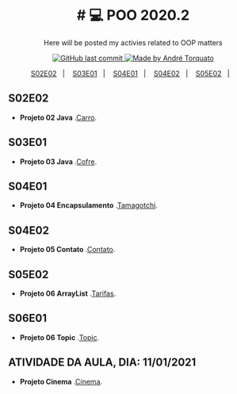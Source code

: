 <h1 align="center">
# 💻 POO 2020.2
</h1>

<p align="center">Here will be posted my activies related to OOP matters</p>
<p align="center">
  <a href="https://github.com/AndreTorquato/poo_2020_2/commits/main">
    <img alt="GitHub last commit" src="https://img.shields.io/github/last-commit/AndreTorquato/poo_2020_2">
  </a>
    <a href="https://www.linkedin.com/in/andretorquatoo/">
    <img alt="Made by André Torquato" src="https://img.shields.io/badge/made%20by-AndreTorquato-%2304D361">
  </a>

</p>
<p align="center">
  <a href="#S02E02---Java-Exercicio">S02E02</a>&nbsp;&nbsp;&nbsp;|&nbsp;&nbsp;&nbsp;
  <a href="#S03E01---Java-Exercicio">S03E01</a>&nbsp;&nbsp;&nbsp;|&nbsp;&nbsp;&nbsp;
  <a href="#S04E01---Java-Exercicio">S04E01</a>&nbsp;&nbsp;&nbsp;|&nbsp;&nbsp;&nbsp;
  <a href="#S04E02---Java-Exercicio">S04E02</a>&nbsp;&nbsp;&nbsp;|&nbsp;&nbsp;&nbsp;
  <a href="#S05E02---Java-Exercicio">S05E02</a>&nbsp;&nbsp;&nbsp;|&nbsp;&nbsp;&nbsp;
</p>


## S02E02

  - **Projeto 02 Java** .[Carro](https://github.com/AndreTorquato/poo_2020_2/tree/main/src/projeto02).

## S03E01
  
  - **Projeto 03 Java** .[Cofre](https://github.com/AndreTorquato/poo_2020_2/tree/main/src/projeto03).

## S04E01
  
  - **Projeto 04 Encapsulamento** .[Tamagotchi](https://github.com/AndreTorquato/poo_2020_2/tree/main/src/projeto04).

## S04E02

  - **Projeto 05 Contato** .[Contato](https://github.com/AndreTorquato/poo_2020_2/tree/main/src/projeto05).

## S05E02

  - **Projeto 06 ArrayList** .[Tarifas](https://github.com/AndreTorquato/poo_2020_2/tree/main/src/projeto06).

## S06E01

  - **Projeto 06 Topic** .[Topic](https://github.com/AndreTorquato/poo_2020_2/tree/main/src/projeto0602).

## ATIVIDADE DA AULA, DIA: 11/01/2021

  - **Projeto Cinema** .[Cinema](https://github.com/AndreTorquato/poo_2020_2/tree/main/src/projetoCinema).